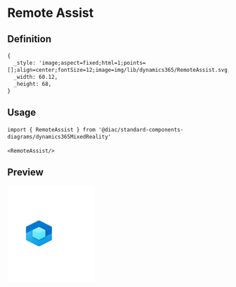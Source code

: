 # Remote Assist

## Definition

```
{
  _style: 'image;aspect=fixed;html=1;points=[];align=center;fontSize=12;image=img/lib/dynamics365/RemoteAssist.svg;strokeColor=none;',
  _width: 60.12,
  _height: 68,
}
```

## Usage

```
import { RemoteAssist } from '@diac/standard-components-diagrams/dynamics365MixedReality'

<RemoteAssist/>
```

## Preview

<img src="./remote-assist.png" width="200"/>
